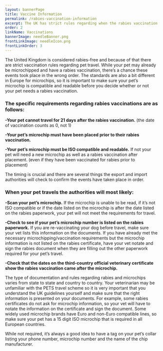 ```yaml
---
layout: bannerPage
title: Vaccine Information
permalink: /rabies-vaccination-information
excerpt: The UK has strict rules regarding when the rabies vaccination takes place.  Knowing if a rabies vaccination is needed is crucial to planning your pet’s journey.
order: 2
linkName: Vaccinations
bannerImage: needleBanner.png
frontLinkImage: needleIcon.png
frontLinkOrder: 3
---
```


The United Kingdom is considered rabies-free and because of that there are strict vaccination rules regarding pet travel.  While your pet may already be microchipped and have a rabies vaccination, there’s a chance these events took place in the wrong order.  The standards are also a bit different in Europe for microchips, so it is important to make sure your pet’s microchip is compatible and readable before you decide whether or not your pet needs a rabies vaccination.
<h3>The specific requirements regarding rabies vaccinations are as follows:</h3>

<b>-Your pet cannot travel for 21 days after the rabies vaccination.</b>  (the date of vaccination counts as 0, not 1)

<b>-Your pet’s microchip must have been placed prior to their rabies vaccination.</b>

<b>-Your pet’s microchip must be ISO compatible and readable.</b>  If not your pet will need a new microchip as well as a rabies vaccination after placement.  (even if they have been vaccinated for rabies prior to placement)

The timing is crucial and there are several things the export and import authorities will check to confirm the events have taken place in order.  
<h3>When your pet travels the authorities will most likely:</h3>

<b>-Scan your pet’s microchip.</b>  If the microchip is unable to be read, if it’s not ISO compatible or if the date listed on the microchip is after the date listed on the rabies paperwork, your pet will not meet the requirements for travel.  

<b>-Check to see if your pet’s microchip number is listed on the rabies paperwork.</b>  If you are re-vaccinating your dog before travel, make sure your vet lists this information on the documents.  If you have already met the necessary microchipping/vaccination requirements but the microchip information is not listed on the rabies certificate, have your vet notate and sign the rabies document when they are filling out the other paperwork required for your pet’s travel.  

<b>-Check that the dates on the third-country official veterinary certificate show the rabies vaccination came after the microchip.</b>

The type of documentation and rules regarding rabies and microchips varies from state to state and country to country.  Your veterinarian may be unfamiliar with the PETS travel scheme so it is very important that you understand the UK guidelines yourself and make sure that the right information is presented on your documents.  For example, some rabies certificates do not ask for microchip information, so your vet will have to notate the information on the certificate and sign the document.  Some widely used microchip brands have Euro and non-Euro compatible lines, so make sure your pet has a 15 digit ISO microchip that is required in all European countries.

While not required, it’s always a good idea to have a tag on your pet’s collar listing your phone number, microchip number and the name of the chip manufacturer.
